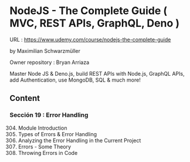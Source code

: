 # NodeJS - The Complete Guide ( MVC, REST APIs, GraphQL, Deno )

URL : https://www.udemy.com/course/nodejs-the-complete-guide

by Maximilian Schwarzmüller

Owner repository : Bryan Arriaza

Master Node JS & Deno.js, build REST APIs with Node.js, GraphQL APIs, add Authentication, use MongoDB, SQL & much more!

## Content

### Sección 19 : Error Handling

304. Module Introduction
305. Types of Errors & Error Handling
306. Analyzing the Error Handling in the Current Project
307. Errors - Some Theory
308. Throwing Errors in Code

